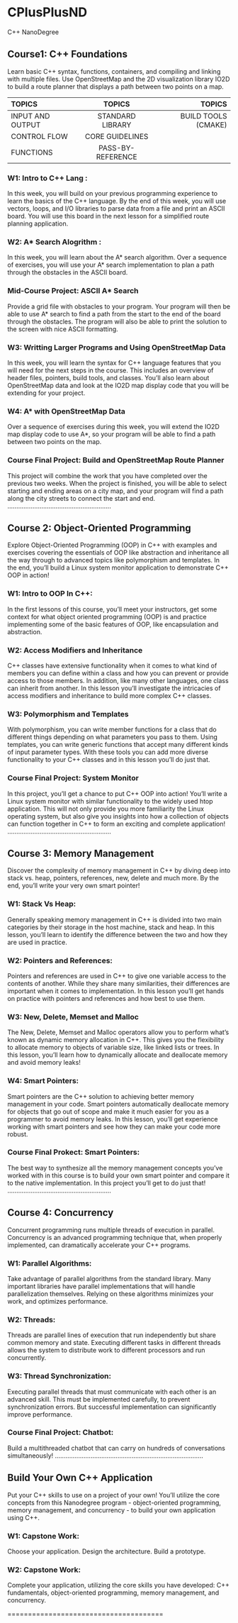 # CPlusPlusND
C++ NanoDegree


## Course1: C++ Foundations

Learn basic C++ syntax, functions, containers, and compiling and linking with multiple files. Use
OpenStreetMap and the 2D visualization library IO2D to build a route planner that displays a path
between two points on a map.

<!--- 
Left-aligned
:---  
Center-aligned 
:---:  
Right-aligned 
---:
-->

|TOPICS |TOPICS | TOPICS|
| :---         |     :---:      |          ---: |
| INPUT AND OUTPUT   | STANDARD LIBRARY  | BUILD TOOLS (CMAKE)|
| CONTROL FLOW       | CORE GUIDELINES   |      |
| FUNCTIONS          | PASS-BY-REFERENCE |      |
    

### W1: Intro to C++ Lang :
In this week, you will build on your previous programming
experience to learn the basics of the C++ language. By the end of
this week, you will use vectors, loops, and I/O libraries to parse
data from a file and print an ASCII board. You will use this board in
the next lesson for a simplified route planning application.

### W2: A* Search Alogrithm :
In this week, you will learn about the A* search algorithm. Over a
sequence of exercises, you will use your A* search implementation
to plan a path through the obstacles in the ASCII board.

### Mid-Course Project: ASCII A* Search
Provide a grid file with obstacles to your program. Your program
will then be able to use A* search to find a path from the start to
the end of the board through the obstacles. The program will also
be able to print the solution to the screen with nice ASCII
formatting.

### W3: Writting Larger Programs and Using OpenStreetMap Data
In this week, you will learn the syntax for C++ language features
that you will need for the next steps in the course. This includes an
overview of header files, pointers, build tools, and classes. You’ll
also learn about OpenStreetMap data and look at the IO2D map
display code that you will be extending for your project.

### W4: A* with OpenStreetMap Data
Over a sequence of exercises during this week, you will extend the
IO2D map display code to use A*, so your program will be able to
find a path between two points on the map.

### Course Final Project: Build and OpenStreetMap Route Planner
This project will combine the work that you have completed over
the previous two weeks. When the project is finished, you will be
able to select starting and ending areas on a city map, and your
program will find a path along the city streets to connect the start
and end.
..........................................................
## Course 2: Object-Oriented Programming

Explore Object-Oriented Programming (OOP) in C++ with examples and exercises covering the
essentials of OOP like abstraction and inheritance all the way through to advanced topics like
polymorphism and templates. In the end, you’ll build a Linux system monitor application to
demonstrate C++ OOP in action!

### W1: Intro to OOP In C++:
In the first lessons of this course, you’ll meet your instructors, get
some context for what object oriented programming (OOP) is and
practice implementing some of the basic features of OOP, like
encapsulation and abstraction.

### W2: Access Modifiers and Inheritance
C++ classes have extensive functionality when it comes to what
kind of members you can define within a class and how you can
prevent or provide access to those members. In addition, like many
other languages, one class can inherit from another. In this lesson
you’ll investigate the intricacies of access modifiers and inheritance
to build more complex C++ classes.

### W3: Polymorphism and Templates
With polymorphism, you can write member functions for a class
that do different things depending on what parameters you pass to
them. Using templates, you can write generic functions that accept
many different kinds of input parameter types. With these tools
you can add more diverse functionality to your C++ classes and in
this lesson you’ll do just that.

### Course Final Project: System Monitor
In this project, you’ll get a chance to put C++ OOP into action! You’ll
write a Linux system monitor with similar functionality to the
widely used htop application. This will not only provide you more
familiarity the Linux operating system, but also give you insights
into how a collection of objects can function together in C++ to
form an exciting and complete application!
..........................................................
## Course 3: Memory Management

Discover the complexity of memory management in C++ by diving deep into stack vs. heap, pointers,
references, new, delete and much more. By the end, you’ll write your very own smart pointer!

### W1: Stack Vs Heap:
Generally speaking memory management in C++ is divided into two
main categories by their storage in the host machine, stack and
heap. In this lesson, you’ll learn to identify the difference between
the two and how they are used in practice.

### W2: Pointers and References: 
Pointers and references are used in C++ to give one variable access
to the contents of another. While they share many similarities, their
differences are important when it comes to implementation. In this
lesson you’ll get hands on practice with pointers and references
and how best to use them.

### W3: New, Delete, Memset and Malloc
The New, Delete, Memset and Malloc operators allow you to
perform what’s known as dynamic memory allocation in C++. This
gives you the flexibility to allocate memory to objects of variable
size, like linked lists or trees. In this lesson, you’ll learn how to
dynamically allocate and deallocate memory and avoid memory
leaks!

### W4: Smart Pointers:
Smart pointers are the C++ solution to achieving better memory
management in your code. Smart pointers automatically deallocate
memory for objects that go out of scope and make it much easier
for you as a programmer to avoid memory leaks. In this lesson,
you’ll get experience working with smart pointers and see how they
can make your code more robust.

### Course Final Prokect: Smart Pointers:
The best way to synthesize all the memory management concepts
you’ve worked with in this course is to build your own smart
pointer and compare it to the native implementation. In this project
you’ll get to do just that!
..........................................................
## Course 4: Concurrency

Concurrent programming runs multiple threads of execution in parallel. 
Concurrency is an advanced programming technique that, when properly implemented, 
can dramatically accelerate your C++ programs.

### W1: Parallel Algorithms:
Take advantage of parallel algorithms from the standard library.
Many important libraries have parallel implementations that will
handle parallelization themselves. Relying on these algorithms
minimizes your work, and optimizes performance.

### W2: Threads: 
Threads are parallel lines of execution that run independently but
share common memory and state. Executing different tasks in
different threads allows the system to distribute work to different
processors and run concurrently.

### W3: Thread Synchronization: 
Executing parallel threads that must communicate with each other
is an advanced skill. This must be implemented carefully, to
prevent synchronization errors. But successful implementation can
significantly improve performance.

### Course Final Project: Chatbot: 
Build a multithreaded chatbot that can carry on hundreds of
conversations simultaneously!
...................................................................................
## Build Your Own C++ Application

Put your C++ skills to use on a project of your own! You’ll utilize the core 
concepts from this Nanodegree program - object-oriented programming, 
memory management, and concurrency - to build your own application using C++.

### W1: Capstone Work:
Choose your application. Design the architecture. Build a
prototype.

### W2: Capstone Work: 

Complete your application, utilizing the core skills you have
developed: C++ fundamentals, object-oriented programming,
memory management, and concurrency.

======================================

